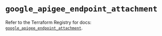 # `google_apigee_endpoint_attachment`

Refer to the Terraform Registry for docs: [`google_apigee_endpoint_attachment`](https://registry.terraform.io/providers/hashicorp/google/6.49.2/docs/resources/apigee_endpoint_attachment).
